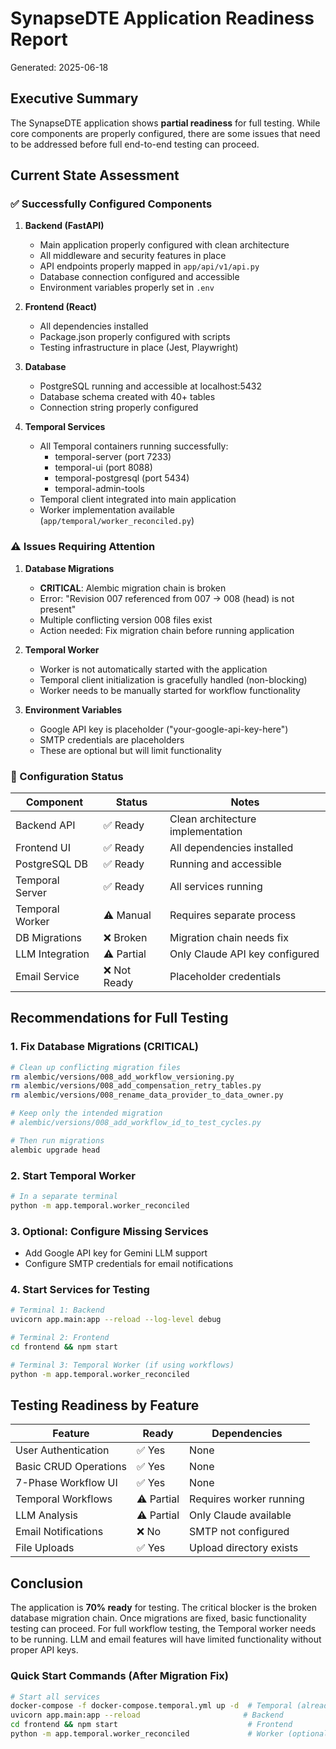 # SynapseDTE Application Readiness Report
Generated: 2025-06-18

## Executive Summary
The SynapseDTE application shows **partial readiness** for full testing. While core components are properly configured, there are some issues that need to be addressed before full end-to-end testing can proceed.

## Current State Assessment

### ✅ Successfully Configured Components

1. **Backend (FastAPI)**
   - Main application properly configured with clean architecture
   - All middleware and security features in place
   - API endpoints properly mapped in `app/api/v1/api.py`
   - Database connection configured and accessible
   - Environment variables properly set in `.env`

2. **Frontend (React)**
   - All dependencies installed
   - Package.json properly configured with scripts
   - Testing infrastructure in place (Jest, Playwright)

3. **Database**
   - PostgreSQL running and accessible at localhost:5432
   - Database schema created with 40+ tables
   - Connection string properly configured

4. **Temporal Services**
   - All Temporal containers running successfully:
     - temporal-server (port 7233)
     - temporal-ui (port 8088)
     - temporal-postgresql (port 5434)
     - temporal-admin-tools
   - Temporal client integrated into main application
   - Worker implementation available (`app/temporal/worker_reconciled.py`)

### ⚠️ Issues Requiring Attention

1. **Database Migrations**
   - **CRITICAL**: Alembic migration chain is broken
   - Error: "Revision 007 referenced from 007 -> 008 (head) is not present"
   - Multiple conflicting version 008 files exist
   - Action needed: Fix migration chain before running application

2. **Temporal Worker**
   - Worker is not automatically started with the application
   - Temporal client initialization is gracefully handled (non-blocking)
   - Worker needs to be manually started for workflow functionality

3. **Environment Variables**
   - Google API key is placeholder ("your-google-api-key-here")
   - SMTP credentials are placeholders
   - These are optional but will limit functionality

### 🔧 Configuration Status

| Component | Status | Notes |
|-----------|--------|-------|
| Backend API | ✅ Ready | Clean architecture implementation |
| Frontend UI | ✅ Ready | All dependencies installed |
| PostgreSQL DB | ✅ Ready | Running and accessible |
| Temporal Server | ✅ Ready | All services running |
| Temporal Worker | ⚠️ Manual | Requires separate process |
| DB Migrations | ❌ Broken | Migration chain needs fix |
| LLM Integration | ⚠️ Partial | Only Claude API key configured |
| Email Service | ❌ Not Ready | Placeholder credentials |

## Recommendations for Full Testing

### 1. Fix Database Migrations (CRITICAL)
```bash
# Clean up conflicting migration files
rm alembic/versions/008_add_workflow_versioning.py
rm alembic/versions/008_add_compensation_retry_tables.py
rm alembic/versions/008_rename_data_provider_to_data_owner.py

# Keep only the intended migration
# alembic/versions/008_add_workflow_id_to_test_cycles.py

# Then run migrations
alembic upgrade head
```

### 2. Start Temporal Worker
```bash
# In a separate terminal
python -m app.temporal.worker_reconciled
```

### 3. Optional: Configure Missing Services
- Add Google API key for Gemini LLM support
- Configure SMTP credentials for email notifications

### 4. Start Services for Testing
```bash
# Terminal 1: Backend
uvicorn app.main:app --reload --log-level debug

# Terminal 2: Frontend
cd frontend && npm start

# Terminal 3: Temporal Worker (if using workflows)
python -m app.temporal.worker_reconciled
```

## Testing Readiness by Feature

| Feature | Ready | Dependencies |
|---------|-------|--------------|
| User Authentication | ✅ Yes | None |
| Basic CRUD Operations | ✅ Yes | None |
| 7-Phase Workflow UI | ✅ Yes | None |
| Temporal Workflows | ⚠️ Partial | Requires worker running |
| LLM Analysis | ⚠️ Partial | Only Claude available |
| Email Notifications | ❌ No | SMTP not configured |
| File Uploads | ✅ Yes | Upload directory exists |

## Conclusion

The application is **70% ready** for testing. The critical blocker is the broken database migration chain. Once migrations are fixed, basic functionality testing can proceed. For full workflow testing, the Temporal worker needs to be running. LLM and email features will have limited functionality without proper API keys.

### Quick Start Commands (After Migration Fix)
```bash
# Start all services
docker-compose -f docker-compose.temporal.yml up -d  # Temporal (already running)
uvicorn app.main:app --reload                       # Backend
cd frontend && npm start                             # Frontend
python -m app.temporal.worker_reconciled             # Worker (optional)
```